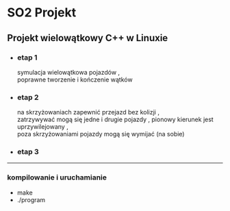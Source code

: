 # SO2 Projekt
## Projekt wielowątkowy C++ w Linuxie

+ ### etap 1
    symulacja wielowątkowa pojazdów ,   
    poprawne tworzenie i kończenie wątków    


+ ### etap 2
    na skrzyżowaniach zapewnić przejazd bez kolizji ,  
    zatrzywywać mogą się jedne i drugie pojazdy , 
    pionowy kierunek jest uprzywilejowany ,     
    poza skrzyżowaniami pojazdy mogą się wymijać (na sobie)    


+ ### etap 3
    
    
--------------

### kompilowanie i uruchamianie
+ make
+ ./program